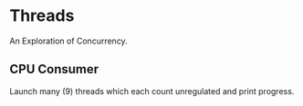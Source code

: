# Threads
An Exploration of Concurrency.
## CPU Consumer
Launch many (9) threads which each count unregulated and print progress.
